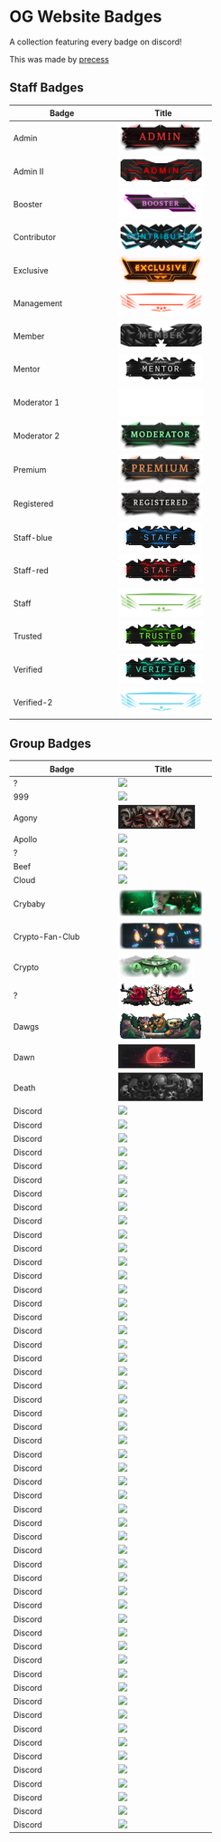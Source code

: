 # OG Website Badges

A collection featuring every badge on discord!

This was made by <a href="https://github.com/precess">precess</a>

## Staff Badges

| ㅤㅤㅤㅤㅤBadgeㅤㅤㅤㅤㅤ | ㅤㅤㅤㅤㅤTitleㅤㅤㅤㅤㅤ |
| --- | --- |
Admin | <img  src="/images/Staff/admin.png" href="https://discord.com/assets/498591d63b352256a1bf18061eff9d57.svg"> 
Admin II | <img  src="/images/Staff/admin-2.png" href="https://discord.com/assets/8599b8b3d7917b5e7180e898a835f780.svg">
Booster | <img  src="/images/Staff/booster.gif" href="https://discord.com/assets/e666a84a7a5ea2abbbfa73adf22e627b.svg" >
Contributor | <img  src="/images/Staff/contributor.png" href="https://discord.com/assets/ec8e92568a7c8f19a052ef42f862ff18.svg" >
Exclusive | <img  src="/images/Staff/exclusive.png" href="https://discord.com/assets/efcc751513ec434ea4275ecda4f61136.svg" >
Management | <img  src="/images/Staff/management.png" href="https://discord.com/assets/9f00b18e292e10fc0ae84ff5332e8b0b.svg" >
Member | <img  src="/images/Staff/member.png" href="https://discord.com/assets/48d5bdcffe9e7848067c2e187f1ef951.svg" >
Mentor | <img  src="/images/Staff/mentor.png" href="https://discord.com/assets/34306011e46e87f8ef25f3415d3b99ca.svg" >
Moderator 1| <img  src="/images/Staff/moderator-1.png" href="https://discord.com/assets/c981e58b5ea4b7fedd3a643cf0c60564.svg" >
Moderator 2 | <img  src="/images/Staff/Moderator-3.png" href="https://discord.com/assets/26c7a60fb1654315e0be26107bd47470.svg" >
Premium | <img  src="/images/Staff/premium.png" href="https://discord.com/assets/24d05f3b46a110e538674edbac0db4cd.svg" >
Registered | <img  src="/images/Staff/registered.png" href="https://discord.com/assets/b802e9af134ff492276d94220e36ec5c.svg" >
Staff-blue | <img  src="/images/Staff/staff-blue.png" href="https://discord.com/assets/8353d89b529e13365c415aef08d1d1f4.svg" >
Staff-red | <img  src="/images/Staff/staff-red.png" href="https://discord.com/assets/f599063762165e0d23e8b11b684765a8.svg" >
Staff | <img  src="/images/Staff/staff.png" href="https://discord.com/assets/f599063762165e0d23e8b11b684765a8.svg" > 
Trusted | <img  src="/images/Staff/trusted.png" href="https://discord.com/assets/f599063762165e0d23e8b11b684765a8.svg" > 
Verified | <img  src="/images/Staff/verified.png" href="https://discord.com/assets/f599063762165e0d23e8b11b684765a8.svg" > 
Verified-2 | <img  src="/images/Staff/verified-2.png" href="https://discord.com/assets/f599063762165e0d23e8b11b684765a8.svg" > 

## Group Badges

| ㅤㅤㅤㅤㅤBadgeㅤㅤㅤㅤㅤ | ㅤㅤㅤㅤㅤTitleㅤㅤㅤㅤㅤ |
| --- | --- |
? | <img  src="/images/8x2Kw2G.png" href="https://discord.com/assets/f599063762165e0d23e8b11b684765a8.svg" >
999 | <img  src="/images/999.png" href="https://discord.com/assets/f599063762165e0d23e8b11b684765a8.svg" >
Agony | <img  src="/images/Agony.gif" href="https://discord.com/assets/f599063762165e0d23e8b11b684765a8.svg" >
Apollo | <img  src="/images/Apollo.png" href="https://discord.com/assets/f599063762165e0d23e8b11b684765a8.svg" >
? | <img  src="/images/B5DFsdY.png" href="https://discord.com/assets/f599063762165e0d23e8b11b684765a8.svg" >
Beef | <img  src="/images/Boosters.gif" href="https://discord.com/assets/f599063762165e0d23e8b11b684765a8.svg" >
Cloud | <img  src="/images/Cloud.png" href="https://discord.com/assets/f599063762165e0d23e8b11b684765a8.svg" >
Crybaby | <img  src="/images/Crybaby.png" href="https://discord.com/assets/f599063762165e0d23e8b11b684765a8.svg" >
Crypto-Fan-Club | <img  src="/images/Crypto-Fan-Club.png" href="https://discord.com/assets/f599063762165e0d23e8b11b684765a8.svg" >
Crypto | <img  src="/images/Crypto.png" href="https://discord.com/assets/f599063762165e0d23e8b11b684765a8.svg" >
? | <img  src="/images/DNH0f1I.gif" href="https://discord.com/assets/f599063762165e0d23e8b11b684765a8.svg" >
Dawgs | <img  src="/images/Dawgs.gif" href="https://discord.com/assets/f599063762165e0d23e8b11b684765a8.svg" >
Dawn | <img  src="/images/Dawn.gif" href="https://discord.com/assets/f599063762165e0d23e8b11b684765a8.svg" >
Death | <img  src="/images/Death.png" href="https://discord.com/assets/f599063762165e0d23e8b11b684765a8.svg" >
Discord | <img  src="/images/" href="https://discord.com/assets/f599063762165e0d23e8b11b684765a8.svg" >
Discord | <img  src="/images/" href="https://discord.com/assets/f599063762165e0d23e8b11b684765a8.svg" >
Discord | <img  src="/images/" href="https://discord.com/assets/f599063762165e0d23e8b11b684765a8.svg" >
Discord | <img  src="/images/" href="https://discord.com/assets/f599063762165e0d23e8b11b684765a8.svg" >
Discord | <img  src="/images/" href="https://discord.com/assets/f599063762165e0d23e8b11b684765a8.svg" >
Discord | <img  src="/images/" href="https://discord.com/assets/f599063762165e0d23e8b11b684765a8.svg" >
Discord | <img  src="/images/" href="https://discord.com/assets/f599063762165e0d23e8b11b684765a8.svg" >
Discord | <img  src="/images/" href="https://discord.com/assets/f599063762165e0d23e8b11b684765a8.svg" >
Discord | <img  src="/images/" href="https://discord.com/assets/f599063762165e0d23e8b11b684765a8.svg" >
Discord | <img  src="/images/" href="https://discord.com/assets/f599063762165e0d23e8b11b684765a8.svg" >
Discord | <img  src="/images/" href="https://discord.com/assets/f599063762165e0d23e8b11b684765a8.svg" >
Discord | <img  src="/images/" href="https://discord.com/assets/f599063762165e0d23e8b11b684765a8.svg" >
Discord | <img  src="/images/" href="https://discord.com/assets/f599063762165e0d23e8b11b684765a8.svg" >
Discord | <img  src="/images/" href="https://discord.com/assets/f599063762165e0d23e8b11b684765a8.svg" >
Discord | <img  src="/images/" href="https://discord.com/assets/f599063762165e0d23e8b11b684765a8.svg" >
Discord | <img  src="/images/" href="https://discord.com/assets/f599063762165e0d23e8b11b684765a8.svg" >
Discord | <img  src="/images/" href="https://discord.com/assets/f599063762165e0d23e8b11b684765a8.svg" >
Discord | <img  src="/images/" href="https://discord.com/assets/f599063762165e0d23e8b11b684765a8.svg" >
Discord | <img  src="/images/" href="https://discord.com/assets/f599063762165e0d23e8b11b684765a8.svg" >
Discord | <img  src="/images/" href="https://discord.com/assets/f599063762165e0d23e8b11b684765a8.svg" >
Discord | <img  src="/images/" href="https://discord.com/assets/f599063762165e0d23e8b11b684765a8.svg" >
Discord | <img  src="/images/" href="https://discord.com/assets/f599063762165e0d23e8b11b684765a8.svg" >
Discord | <img  src="/images/" href="https://discord.com/assets/f599063762165e0d23e8b11b684765a8.svg" >
Discord | <img  src="/images/" href="https://discord.com/assets/f599063762165e0d23e8b11b684765a8.svg" >
Discord | <img  src="/images/" href="https://discord.com/assets/f599063762165e0d23e8b11b684765a8.svg" >
Discord | <img  src="/images/" href="https://discord.com/assets/f599063762165e0d23e8b11b684765a8.svg" >
Discord | <img  src="/images/" href="https://discord.com/assets/f599063762165e0d23e8b11b684765a8.svg" >
Discord | <img  src="/images/" href="https://discord.com/assets/f599063762165e0d23e8b11b684765a8.svg" >
Discord | <img  src="/images/" href="https://discord.com/assets/f599063762165e0d23e8b11b684765a8.svg" >
Discord | <img  src="/images/" href="https://discord.com/assets/f599063762165e0d23e8b11b684765a8.svg" >
Discord | <img  src="/images/" href="https://discord.com/assets/f599063762165e0d23e8b11b684765a8.svg" >
Discord | <img  src="/images/" href="https://discord.com/assets/f599063762165e0d23e8b11b684765a8.svg" >
Discord | <img  src="/images/" href="https://discord.com/assets/f599063762165e0d23e8b11b684765a8.svg" >
Discord | <img  src="/images/" href="https://discord.com/assets/f599063762165e0d23e8b11b684765a8.svg" >
Discord | <img  src="/images/" href="https://discord.com/assets/f599063762165e0d23e8b11b684765a8.svg" >
Discord | <img  src="/images/" href="https://discord.com/assets/f599063762165e0d23e8b11b684765a8.svg" >
Discord | <img  src="/images/" href="https://discord.com/assets/f599063762165e0d23e8b11b684765a8.svg" >
Discord | <img  src="/images/" href="https://discord.com/assets/f599063762165e0d23e8b11b684765a8.svg" >
Discord | <img  src="/images/" href="https://discord.com/assets/f599063762165e0d23e8b11b684765a8.svg" >
Discord | <img  src="/images/" href="https://discord.com/assets/f599063762165e0d23e8b11b684765a8.svg" >
Discord | <img  src="/images/" href="https://discord.com/assets/f599063762165e0d23e8b11b684765a8.svg" >
Discord | <img  src="/images/" href="https://discord.com/assets/f599063762165e0d23e8b11b684765a8.svg" >
Discord | <img  src="/images/" href="https://discord.com/assets/f599063762165e0d23e8b11b684765a8.svg" >
Discord | <img  src="/images/" href="https://discord.com/assets/f599063762165e0d23e8b11b684765a8.svg" >
Discord | <img  src="/images/" href="https://discord.com/assets/f599063762165e0d23e8b11b684765a8.svg" >
Discord | <img  src="/images/" href="https://discord.com/assets/f599063762165e0d23e8b11b684765a8.svg" >
Discord | <img  src="/images/" href="https://discord.com/assets/f599063762165e0d23e8b11b684765a8.svg" >
Discord | <img  src="/images/" href="https://discord.com/assets/f599063762165e0d23e8b11b684765a8.svg" >
Discord | <img  src="/images/" href="https://discord.com/assets/f599063762165e0d23e8b11b684765a8.svg" >
Discord | <img  src="/images/" href="https://discord.com/assets/f599063762165e0d23e8b11b684765a8.svg" >
Discord | <img  src="/images/" href="https://discord.com/assets/f599063762165e0d23e8b11b684765a8.svg" >
Discord | <img  src="/images/" href="https://discord.com/assets/f599063762165e0d23e8b11b684765a8.svg" >
Discord | <img  src="/images/" href="https://discord.com/assets/f599063762165e0d23e8b11b684765a8.svg" >
